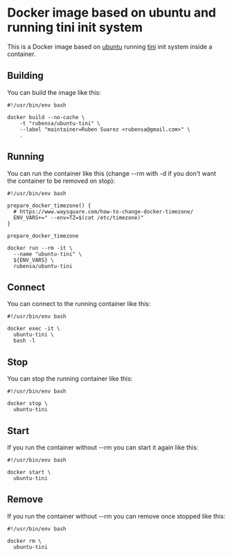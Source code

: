 # Docker image based on ubuntu and running tini init system

This is a Docker image based on [ubuntu](https://hub.docker.com/_/ubuntu/) running [tini](https://github.com/krallin/tini) init system inside a container.

## Building

You can build the image like this:

```
#!/usr/bin/env bash

docker build --no-cache \
	-t "rubensa/ubuntu-tini" \
	--label "maintainer=Ruben Suarez <rubensa@gmail.com>" \
	.
```

## Running

You can run the container like this (change --rm with -d if you don't want the container to be removed on stop):

```
#!/usr/bin/env bash

prepare_docker_timezone() {
  # https://www.waysquare.com/how-to-change-docker-timezone/
  ENV_VARS+=" --env=TZ=$(cat /etc/timezone)"
}

prepare_docker_timezone

docker run --rm -it \
  --name "ubuntu-tini" \
  ${ENV_VARS} \
  rubensa/ubuntu-tini
```

## Connect

You can connect to the running container like this:

```
#!/usr/bin/env bash

docker exec -it \
  ubuntu-tini \
  bash -l
```

## Stop

You can stop the running container like this:

```
#!/usr/bin/env bash

docker stop \
  ubuntu-tini
```

## Start

If you run the container without --rm you can start it again like this:

```
#!/usr/bin/env bash

docker start \
  ubuntu-tini
```

## Remove

If you run the container without --rm you can remove once stopped like this:

```
#!/usr/bin/env bash

docker rm \
  ubuntu-tini
```
